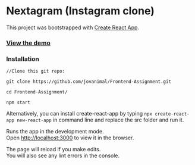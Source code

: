 # Nextagram (Instagram clone)

This project was bootstrapped with [Create React App](https://github.com/facebook/create-react-app).

### [View the demo](#)

### Installation 

```
//Clone this git repo:

git clone https://github.com/jovanimal/Frontend-Assignment.git

cd Frontend-Assignment/

npm start
```



Alternatively, you can install create-react-app by typing `npx create-react-app new-react-app` in command line and replace the src folder and run it.

Runs the app in the development mode.<br />
Open [http://localhost:3000](http://localhost:3000) to view it in the browser.

The page will reload if you make edits.<br />
You will also see any lint errors in the console.
